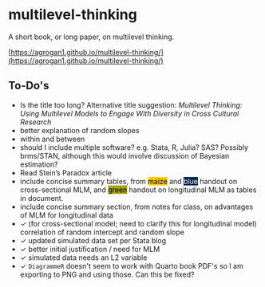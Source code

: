 # multilevel-thinking

A short book, or long paper, on multilevel thinking.

[https://agrogan1.github.io/multilevel-thinking/](https://agrogan1.github.io/multilevel-thinking/)

## To-Do's

* Is the title too long? Alternative title suggestion: *Multilevel Thinking: Using Multilevel Models to Engage With Diversity in Cross Cultural Research*
* better explanation of random slopes
* within and between
* should I include multiple software? e.g. Stata, R, Julia? SAS? Possibly brms/STAN, although this would involve discussion of Bayesian estimation?
* Read Stein’s Paradox article
* include concise summary tables, from <span style="background-color:#FFCB05;color:black">maize</span> and <span style="background-color:#00274C;color:white">blue</span> handout on cross-sectional MLM, and <span style="background-color:#A5A508;color:black">green</span> handout on longitudinal MLM as tables in document.
* include concise summary section, from notes for class, on advantages of MLM for longitudinal data
* ✓ (for cross-sectional model; need to clarify this for longitudinal model) correlation of random intercept and random slope
* ✓ updated simulated data set per Stata blog
* ✓ better initial justification / need for MLM
* ✓ simulated data needs an L2 variable
* ✓ `DiagrammeR` doesn't seem to work with Quarto book PDF's so I am exporting to PNG and using those. Can this be fixed? 

